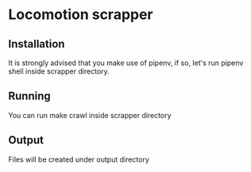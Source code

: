 # Locomotion scrapper
## Installation
It is strongly advised that you make use of pipenv, if so, let's run pipenv shell inside scrapper directory.
## Running
You can run
make crawl
inside scrapper directory
## Output
Files will be created under output directory
